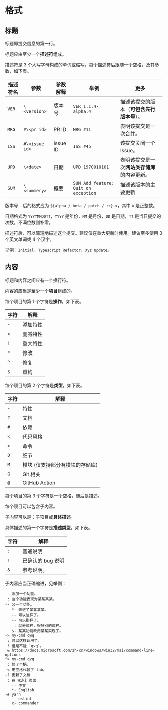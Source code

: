 # 格式

## 标题

标题即提交信息的第一行。

标题应由至少一个**描述符**组成。

描述符是 3 个大写字母构成的单词或缩写，每个描述符后跟随一个空格，及其参数，如下表。

描述符名 | 参数 | 参数解释 | 举例 | 更多
-------- | --------------- | -------------- | ----------- | ----
`VER` | `\<version>` | 版本号 | `VER 1.1.4-alpha.4` | 描述该提交的版本（**可包含先行版本号**）。
`MRG` | `#\<pr id>` | PR ID | `MRG #11` | 表明该提交是一次合并。
`ISS` | `#\<issue id>` | Issue ID | `ISS #45` | 该提交关闭一个 Issue。
`UPD` | `\<date>` | 日期 | `UPD 1970010101` | 表明该提交是一次**网站类存储库**的内容更新。
`SUM` | `\<summery>` | 概要 | `SUM Add feature: Quit on exception` | 描述该版本的主要更新

版本号 `-` 后的格式应为 `${alpha / beta / patch / rc}.x`，其中 x 是正整数。

日期格式为 `YYYYMMDDTT`，`YYYY` 是年份，`MM` 是月份，`DD` 是日期，`TT` 是当日提交的次数，不满位数则补零。

描述符后，可以简短地描述这个提交。建议仅在重大更新时使用。建议至多使用 3 个英文单词或 4 个汉字。

举例：`Initial`，`Typescript Refactor`，`Xyz Update`。

## 内容

标题和内容之间应有一个换行符。

内容的应当是至少一个**项目**组成的。

每个项目的第 1 个字符是**操作**，如下表。

字符 | 解释
---- | ----
`-` | 添加特性
`x` | 删减特性
`!` | 重大特性
`*` | 修改
`^` | 修复
`$` | 重构

每个项目的第 2 个字符是**类型**，如下表。

字符 | 解释
---- | ----
`-` | 特性
`?` | 文档
`#` | 依赖
`<` | 代码风格
`>` | 命令
`D` | 细节
`M` | 模块 (仅支持部分有模块的存储库)
`G` | Git 相关
`@` | GitHub Action

每个项目的第 3 个字符是一个空格，随后是描述。

每个项目可以包含子内容。

子内容可以是：子项目或**具体描述**。

具体描述的第一个字符是**描述类型**，如下表。

字符 | 解释
---- | ----
`:` | 普通说明
`!` | 已确认的 bug 说明
`&` | 参考说明。

子内容应当正确缩进，见举例：

```plain
-- 添加一个功能。
 : 这个功能表现为某某某某。
-- 又一个功能。
   *- 改进了某某某某。
   -- 可以这样了。
   -- 可以那样了。
    : 就是那种，很特别的那种。
   $- 某某功能改用某某实现了。
-> my-cmd qwq
 : 可以这样调用了。
 ! 但是不能 `qvq`。
 & https://docs.microsoft.com/zh-cn/windows/win32/msi/command-line-options
^> my-cmd qvq
 : 修了个锅。
-< 用空格代替了 tab。
-? 更新了文档
 : 在 Wiki 页面
   -- 中文
   *- English
-# yarn
   -- eslint
   x- commander
```
